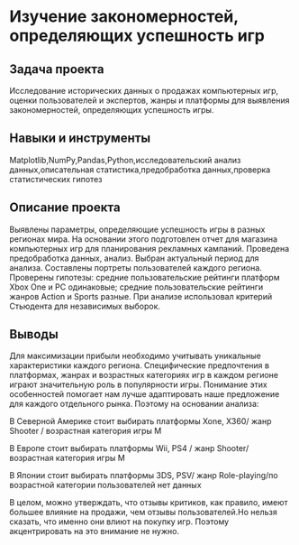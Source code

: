 # Изучение закономерностей, определяющих успешность игр

## Задача проекта
Исследование исторических данных о продажах компьютерных игр, оценки пользователей и экспертов, жанры и платформы для выявления закономерностей, определяющих успешность игры.

## Навыки и инструменты
Matplotlib,NumPy,Pandas,Python,исследовательский анализ данных,описательная статистика,предобработка данных,проверка статистических гипотез
## Описание проекта
Выявлены параметры, определяющие успешность игры в разных регионах мира. 
На основании этого подготовлен отчет для магазина компьютерных игр для планирования рекламных кампаний.
Проведена предобработка данных, анализ. 
Выбран актуальный период для анализа. Составлены портреты пользователей каждого региона. 
Проверены гипотезы: 
средние пользовательские рейтинги платформ Xbox One и PC одинаковые;
средние пользовательские рейтинги жанров Action и Sports разные. 
При анализе использовал критерий Стьюдента для независимых выборок.

## Выводы

Для максимизации прибыли необходимо учитывать уникальные характеристики каждого региона. Специфические предпочтения в платформах, жанрах и возрастных категориях игр в каждом регионе играют значительную роль в популярности игры. Понимание этих особенностей помогает нам лучше адаптировать наше предложение для каждого отдельного рынка. Поэтому на основании анализа:

В Северной Америке стоит выбирать платформы Xone, X360/ жанр Shooter / возрастная категория игры M

В Европе стоит выбирать платформы Wii, PS4 / жанр Shooter/ возрастная категория игры M

В Японии стоит выбирать платформы 3DS, PSV/ жанр Role-playing/по возрастной категории пользователей нет данных

В целом, можно утверждать, что отзывы критиков, как правило, имеют большее влияние на продажи, чем отзывы пользователей.Но нельзя сказать, что именно они влиют на покупку игр. Поэтому акцентрировать на это внимание не нужно.
